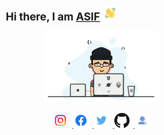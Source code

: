 # Hi there, I am [ASIF](https://github.com/apexx77) <img src="https://github.com/apexx77/apexx77/blob/master/hello.gif" width="40">


<p align="center">
  <img src="https://github.com/apexx77/apexx77/blob/master/Programmer.gif" width="60%" title="Programmer_GIF">
</p>

<div align="center" style="padding-top:10px;">
<a href="https://www.instagram.com/asif_ahmad_s/">
<img src="https://github.com/apexx77/apexx77/blob/master/instagram.jpg" width=40px style="padding-right:10px;">
</a>
<a href="https://www.facebook.com/asifahmad.shaik.90">
<img src="https://github.com/apexx77/apexx77/blob/master/facebook.png" width=40px style="padding-right:10px;">
</a>
<a href="https://twitter.com/asif_ahmad07?s=09">
<img src="https://github.com/apexx77/apexx77/blob/master/twitter.png" width=40px style="padding-right:10px;">
</a>
<a href="https://github.com/apexx77">
<img src="https://github.com/apexx77/apexx77/blob/master/git-hub.png" width=40px style="padding-right:10px;">
</a>
<a href="https://apexx77.github.io/website">
<img src="https://github.com/apexx77/apexx77/blob/master/profile.png" width=40px>
</a>
</div>
